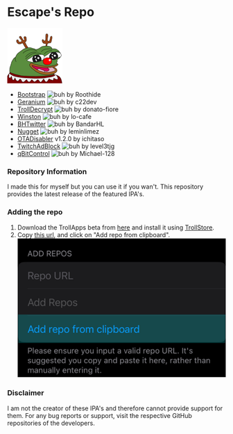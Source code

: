 # Escape's Repo

![EAD's Source](https://raw.githubusercontent.com/EscapeAltDelete/Repo/main/Images/Icons/Escape's-repo.png)

- [Bootstrap](https://github.com/roothide/Bootstrap) ![buh](https://img.shields.io/github/release/roothide/Bootstrap.png?label=&style=flat-square&color=black) by Roothide
- [Geranium](https://github.com/c22dev/Geranium) ![buh](https://img.shields.io/github/release/c22dev/Geranium.png?label=&style=flat-square&color=black) by c22dev
- [TrollDecrypt](https://github.com/donato-fiore/TrollDecrypt) ![buh](https://img.shields.io/github/release/donato-fiore/TrollDecrypt.png?label=&style=flat-square&color=black) by donato-fiore
- [Winston](https://github.com/lo-cafe/winston) ![buh](https://img.shields.io/github/release/lo-cafe/winston.png?label=&style=flat-square&color=black) by lo-cafe
- [BHTwitter](https://github.com/BandarHL/BHTwitter) ![buh](https://img.shields.io/github/release/BandarHL/BHTwitter.png?label=&style=flat-square&color=black) by BandarHL
- [Nugget](https://github.com/leminlimez/Nugget-Mobile) ![buh](https://raster.shields.io/github/v/release/leminlimez/Nugget-Mobile.png?label=&style=flat-square&color=black) by leminlimez
- [OTADisabler](https://ichitaso.com/apt/depiction/otadisabler.html) v1.2.0 by ichitaso
- [TwitchAdBlock](https://github.com/level3tjg/TwitchAdBlock) ![buh](https://raster.shields.io/github/v/release/level3tjg/TwitchAdBlock.png?label=&style=flat-square&color=black) by level3tjg
- [qBitControl](https://github.com/Michael-128/qBitControl) ![buh](https://raster.shields.io/github/v/release/Michael-128/qBitControl.png?label=&style=flat-square&color=black) by Michael-128
### Repository Information
I made this for myself but you can use it if you wan't.
This repository provides the latest release of the featured IPA's.
### Adding the repo
1. Download the TrollApps beta from [here](https://github.com/TheResonanceTeam/TrollApps/releases/latest) and install it using [TrollStore](https://github.com/opa334/TrollStore).
2. Copy [this url](https://raw.githubusercontent.com/EscapeAltDelete/Repo/main/Repos/TrollApps.json), and click on "Add repo from clipboard".
![add repos](https://raw.githubusercontent.com/EscapeAltDelete/Repo/main/Images/Examples/Add-repo-from-clipboard.jpg)
### Disclaimer
I am not the creator of these IPA's and therefore cannot provide support for them. For any bug reports or support, visit the respective GitHub repositories of the developers.
